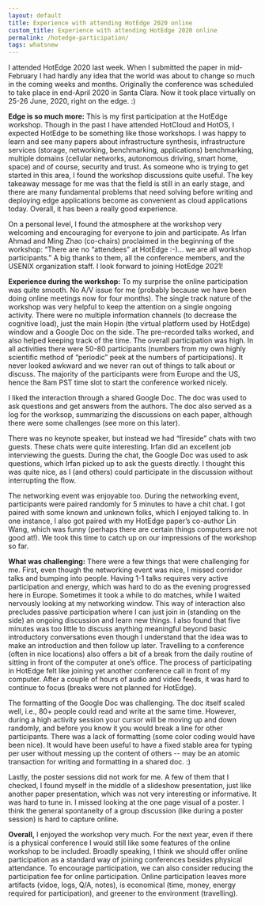 ```yaml
---
layout: default
title: Experience with attending HotEdge 2020 online 
custom_title: Experience with attending HotEdge 2020 online 
permalink: /hotedge-participation/
tags: whatsnew
---
```


I attended HotEdge 2020 last week. When I submitted the paper in mid-February I had hardly any idea that the world was about to change so much in the coming weeks and months. Originally the conference was scheduled to take place in end-April 2020 in Santa Clara. Now it took place virtually on 25-26 June, 2020, right on the edge. :)

**Edge is so much more:** This is my first participation at the HotEdge workshop. Though in the past I have attended HotCloud and HotOS, I expected HotEdge to be something like those workshops. I was happy to learn and see many papers about infrastructure synthesis, infrastructure services (storage, networking, benchmarking, applications) benchmarking, multiple domains (cellular networks, autonomous driving, smart home, space) and of course, security and trust. As someone who is trying to get started in this area, I found the workshop discussions quite useful. The key takeaway message for me was that the field is still in an early stage, and there are many fundamental problems that need solving before writing and deploying edge applications become as convenient as cloud applications today. Overall, it has been a really good experience.

On a personal level, I found the atmosphere at the workshop very welcoming and encouraging for everyone to join and participate. As Irfan Ahmad and Ming Zhao (co-chairs) proclaimed in the beginning of the workshop: “There are no “attendees” at HotEdge :-)… we are all workshop participants.” A big thanks to them, all the conference members, and the USENIX organization staff. I look forward to joining HotEdge 2021! 


**Experience during the workshop:** To my surprise the online participation was quite smooth. No A/V issue for me (probably because we have been doing online meetings now for four months). The single track nature of the workshop was very helpful to keep the attention on a single ongoing activity. There were no multiple information channels (to decrease the cognitive load), just the main Hopin (the virtual platform used by HotEdge) window and a Google Doc on the side. The pre-recorded talks worked, and also helped keeping track of the time. The overall participation was high. In all activities there were 50-80 participants (numbers from my own highly scientific method of “periodic” peek at the numbers of participations). It never looked awkward and we never ran out of things to talk about or discuss. The majority of the participants were from Europe and the US, hence the 8am PST time slot to start the conference worked nicely. 


I liked the interaction through a shared Google Doc. The doc was used to ask questions and get answers from the authors. The doc also served as a log for the worksop, summarizing the discussions on each paper, although there were some challenges (see more on this later).


There was no keynote speaker, but instead we had “fireside” chats with two guests. These chats were quite interesting. Irfan did an excellent job interviewing the guests. During the chat, the Google Doc was used to ask questions, which Irfan picked up to ask the guests directly. I thought this was quite nice, as I (and others) could participate in the discussion without interrupting the flow. 


The networking event was enjoyable too. During the networking event, participants were paired randomly for 5 minutes to have a chit chat. I got paired with some known and unknown folks, which I enjoyed talking to. In one instance, I also got paired with my HotEdge paper’s co-author Lin Wang, which was funny (perhaps there are certain things computers are not good at!). We took this time to catch up on our impressions of the workshop so far. 

**What was challenging:** There were a few things that were challenging for me. First, even though the networking event was nice, I missed corridor talks and bumping into people. Having 1-1 talks requires very active participation and energy, which was hard to do as the evening progressed here in Europe. Sometimes it took a while to do matches, while I waited nervously looking at my networking window. This way of interaction also precludes passive participation where I can just join in (standing on the side) an ongoing discussion and learn new things. I also found that five minutes was too little to discuss anything meaningful beyond basic introductory conversations even though I understand that the idea was to make an introduction and then follow up later. Travelling to a conference (often in nice locations) also offers a bit of a break from the daily routine of sitting in front of the computer at one’s office. The process of participating in HotEdge felt like joining yet another conference call in front of my computer. After a couple of hours of audio and video feeds, it was hard to continue to focus (breaks were not planned for HotEdge). 


The formatting of the Google Doc was challenging. The doc itself scaled well, i.e., 80+ people could read and write at the same time. However, during a high activity session your cursor will be moving up and down randomly, and before you know it you would break a line for other participants. There was a lack of formatting (some color coding would have been nice). It would have been useful to have a fixed stable area for typing per user without messing up the content of others -- may be an atomic transaction for writing and formatting in a shared doc. :) 


Lastly, the poster sessions did not work for me. A few of them that I checked, I found myself in the middle of a slideshow presentation, just like another paper presentation, which was not very interesting or informative. It was hard to tune in. I missed looking at the one page visual of a poster. I think the general spontaneity of a group discussion (like during a poster session) is hard to capture online.


**Overall,** I enjoyed the workshop very much. For the next year, even if there is a physical conference I would still like some features of the online workshop to be included. Broadly speaking, I think we should offer online participation as a standard way of joining conferences besides physical attendance. To encourage participation, we can also consider reducing the participation fee for online participation. Online participation leaves more artifacts (vidoe, logs, Q/A, notes), is economical (time, money, energy required for participation), and greener to the environment (travelling).
